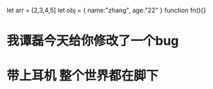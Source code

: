 let arr = [2,3,4,5]
let obj = {
    name:"zhang",
    age:"22"
}
function fn(){}

# 我谭磊今天给你修改了一个bug

# 带上耳机 整个世界都在脚下
